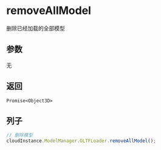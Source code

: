 # removeAllModel

删除已经加载的全部模型

## 参数

无

## 返回

`Promise<Object3D>`

## 列子

```ts
// 删除模型
cloudInstance.ModelManager.GLTFLoader.removeAllModel();
```
